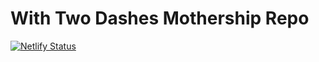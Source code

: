 # With Two Dashes Mothership Repo
[![Netlify Status](https://api.netlify.com/api/v1/badges/4b791c56-5012-42a7-89b8-fca6042681fd/deploy-status)](https://app.netlify.com/sites/with-two-dashes/deploys)